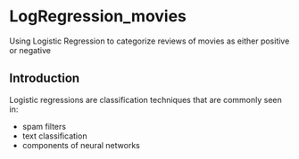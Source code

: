 LogRegression_movies
====================

Using Logistic Regression to categorize reviews of movies as either positive or negative

Introduction
-----------
Logistic regressions are classification techniques that are commonly seen in:
* spam filters
* text classification
* components of neural networks 

